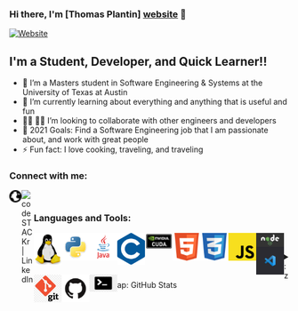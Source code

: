 ### Hi there, I'm [Thomas Plantin] [website] 👋


[![Website](https://img.shields.io/website?label=codeSTACKr.com&style=for-the-badge&url=https%3A%2F%2Fcodestackr.com)](website)

## I'm a Student, Developer, and Quick Learner!!

- 🔭 I’m a Masters student in Software Engineering & Systems at the University of Texas at Austin
- 🌱 I’m currently learning about everything and anything that is useful and fun
- 👨‍💻 👩‍💻 I’m looking to collaborate with other engineers and developers
- 🥅 2021 Goals: Find a Software Engineering job that I am passionate about, and work with great people
- ⚡ Fun fact: I love cooking, traveling, and traveling

### Connect with me:

[<img align="left" alt="codeSTACKr.com" width="22px" src="https://raw.githubusercontent.com/iconic/open-iconic/master/svg/globe.svg" />][website]
[<img align="left" alt="codeSTACKr | LinkedIn" width="22px" src="https://cdn.jsdelivr.net/npm/simple-icons@v3/icons/linkedin.svg" />][linkedin]

<br />

### Languages and Tools:

<img align="left" alt="Linux" width="50px" src="images/linux.png" />
<img align="left" alt="Python" width="50px" src="images/python.png" />
<img align="left" alt="Java" width="50px" src="images/java.png" />
<img align="left" alt="C" width="50px" src="images/c.png" />
<img align="left" alt="CUDA" width="50px" src="images/CUDA.png" />
<img align="left" alt="HTML5" width="50px" src="images/html5.png" />
<img align="left" alt="CSS3" width="50px" src="images/css3.png" />
<img align="left" alt="JavaScript" width="50px" src="images/javascript.png" />
<img align="left" alt="Node.js" width="50px" src="images/nodejs.png" />
<img align="left" alt="Visual Studio Code" width="50px" src="images/vscode.png" />
<img align="left" alt="Git" width="50px" src="images/git.png" />
<img align="left" alt="GitHub" width="50px" src="images/github.png" />
<img align="left" alt="Terminal" width="50px" src="images/terminal.png" />

<br />
<br />

<details>
  <summary>:zap: GitHub Stats</summary>

  <img align="left" alt="Thomas Plantin's GitHub Stats" src="https://github-readme-stats.codestackr.vercel.app/api?username=thomasplantin&show_icons=true&hide_border=true" />

</details>

[website]: https://lucid-minsky-db1027.netlify.app/
[linkedin]: https://www.linkedin.com/in/thomas-plantin/
